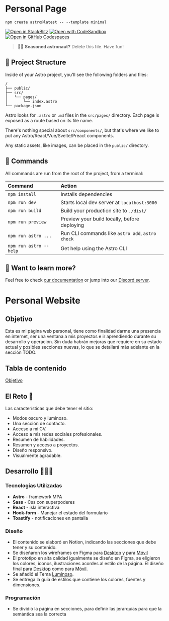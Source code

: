 # Personal Page

```
npm create astro@latest -- --template minimal
```

[![Open in StackBlitz](https://developer.stackblitz.com/img/open_in_stackblitz.svg)](https://stackblitz.com/github/withastro/astro/tree/latest/examples/minimal)
[![Open with CodeSandbox](https://assets.codesandbox.io/github/button-edit-lime.svg)](https://codesandbox.io/p/sandbox/github/withastro/astro/tree/latest/examples/minimal)
[![Open in GitHub Codespaces](https://github.com/codespaces/badge.svg)](https://codespaces.new/withastro/astro?devcontainer_path=.devcontainer/minimal/devcontainer.json)

> 🧑‍🚀 **Seasoned astronaut?** Delete this file. Have fun!

## 🚀 Project Structure

Inside of your Astro project, you'll see the following folders and files:

```
/
├── public/
├── src/
│   └── pages/
│       └── index.astro
└── package.json
```

Astro looks for `.astro` or `.md` files in the `src/pages/` directory. Each page is exposed as a route based on its file name.

There's nothing special about `src/components/`, but that's where we like to put any Astro/React/Vue/Svelte/Preact components.

Any static assets, like images, can be placed in the `public/` directory.

## 🧞 Commands

All commands are run from the root of the project, from a terminal:

| Command                | Action                                           |
| :--------------------- | :----------------------------------------------- |
| `npm install`          | Installs dependencies                            |
| `npm run dev`          | Starts local dev server at `localhost:3000`      |
| `npm run build`        | Build your production site to `./dist/`          |
| `npm run preview`      | Preview your build locally, before deploying     |
| `npm run astro ...`    | Run CLI commands like `astro add`, `astro check` |
| `npm run astro --help` | Get help using the Astro CLI                     |

## 👀 Want to learn more?

Feel free to check [our documentation](https://docs.astro.build) or jump into our [Discord server](https://astro.build/chat).

# Personal Website

## Objetivo
Esta es mi página web personal, tiene como finalidad darme una presencia en internet, ser una ventana a mis proyectos e ir aprendiendo durante su desarrollo y operación. Sin duda habrán mejoras que requiere en su estado actual y posibles secciones nuevas, lo que se detallará más adelante en la sección TODO.

## Tabla de contenido
[Objetivo](#objetivo)

## El Reto 🤺
Las características que debe tener el sitio:
- Modos oscuro y luminoso.
- Una sección de contacto.
- Acceso a mi CV.
- Acceso a mis redes sociales profesionales.
- Resumen de habilidades.
- Resumen y acceso a proyectos.
- Diseño responsivo.
- Visualmente agradable.

## Desarrollo 🧑🏻‍💻
### Tecnologías Utilizadas
- **Astro** - framework MPA
- **Sass** - Css con superpoderes
- **React** - isla interactiva
- **Hook-form** - Manejar el estado del formulario
- **Toastify** - notificaciones en pantalla

### Diseño
- El contenido se elaboró en Notion, indicando las secciones que debe tener y su contenido.
- Se diseñaron los wireframes en Figma para [Desktop](https://github.com/walkeralfaro/personal_website/blob/main/design/Home%20-%20Desktop.jpg) y para [Móvil](https://github.com/walkeralfaro/personal_website/blob/main/design/Home%20-%20Mobile.png)
- El prototipo en alta calidad igualmente se diseño en Figma, se eligieron los colores, íconos, ilustraciones acordes al estilo de la página. El diseño final para [Desktop](https://github.com/walkeralfaro/personal_website/blob/main/design/Webpage.png) como para [Móvil](https://github.com/walkeralfaro/personal_website/blob/main/design/Phone.png).
- Se añadió el Tema [Luminoso](https://github.com/walkeralfaro/personal_website/blob/main/design/Webpage%20-light.png).
- Se entrega la guía de estilos que contiene los colores, fuentes y dimensiones.

### Programación
- Se dividió la página en secciones, para definir las jerarquías para que la semántica sea la correcta
